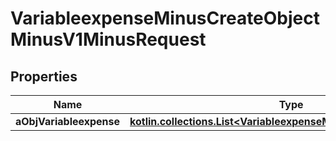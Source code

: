 
# VariableexpenseMinusCreateObjectMinusV1MinusRequest

## Properties
Name | Type | Description | Notes
------------ | ------------- | ------------- | -------------
**aObjVariableexpense** | [**kotlin.collections.List&lt;VariableexpenseMinusRequestCompound&gt;**](VariableexpenseMinusRequestCompound.md) |  | 



